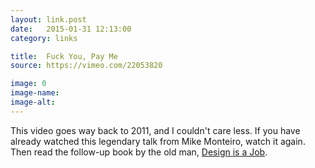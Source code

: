 ```yaml
---
layout: link.post
date:   2015-01-31 12:13:00
category: links

title:  Fuck You, Pay Me
source: https://vimeo.com/22053820

image: 0
image-name: 
image-alt:
---
```


This video goes way back to 2011, and I couldn't care less. If you have already watched this legendary talk from Mike Monteiro, watch it again. Then read the follow-up book by the old man, [Design is a Job](http://www.abookapart.com/products/design-is-a-job).